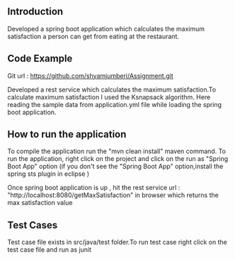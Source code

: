 ## Introduction

Developed a spring boot application which calculates the maximum satisfaction a person can get from eating at the restaurant.

## Code Example

Git url : https://github.com/shyamjumberi/Assignment.git

Developed a rest service which calculates the maximum satisfaction.To calculate maximum satisfaction I used the Ksnapsack algorithm.
Here reading the sample data from application.yml file while loading the spring boot application.

## How to run the application

 To compile the application run the "mvn clean install" maven command.
 To run the application, right click on the project and click on the run as "Spring Boot App" option (if you don't see the "Spring Boot App" option,install the spring sts plugin in eclipse )

Once spring boot application is up , hit the rest service url : "http://localhost:8080/getMaxSatisfaction" 
in browser which returns the max satisfaction value

## Test Cases
Test case file exists in src/java/test folder.To run test case right click on the test case file and run as junit

